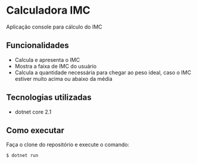 # Calculadora IMC

Aplicação console para cálculo do IMC

## Funcionalidades

- Calcula e apresenta o IMC
- Mostra a faixa de IMC do usuário
- Calcula a quantidade necessária para chegar ao peso ideal, caso o IMC estiver muito acima ou abaixo da média

## Tecnologias utilizadas

- dotnet core 2.1

## Como executar
Faça o clone do repositório e execute o comando:

```
$ dotnet run
```

